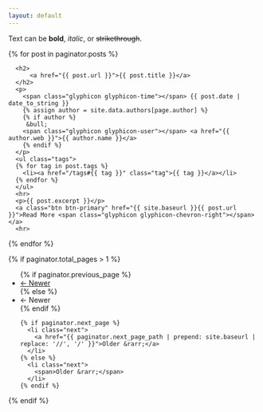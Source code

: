 ```yaml
---
layout: default
---
```


Text can be **bold**, _italic_, or ~~strikethrough~~.

<div class="posts">

  {% for post in paginator.posts %}

      <h2>
          <a href="{{ post.url }}">{{ post.title }}</a>
      </h2>
      <p>
		<span class="glyphicon glyphicon-time"></span> {{ post.date | date_to_string }}
		{% assign author = site.data.authors[page.author] %}
		{% if author %}
		 &bull; 
		<span class="glyphicon glyphicon-user"></span> <a href="{{ author.web }}">{{ author.name }}</a>
		{% endif %}
	  </p>
      <ul class="tags">
      {% for tag in post.tags %}
        <li><a href="/tags#{{ tag }}" class="tag">{{ tag }}</a></li>
      {% endfor %}
      </ul>
      <hr>
      <p>{{ post.excerpt }}</p>
      <a class="btn btn-primary" href="{{ site.baseurl }}{{ post.url }}">Read More <span class="glyphicon glyphicon-chevron-right"></span></a>
      <hr>

  {% endfor %}

  <!-- Pager -->
  {% if paginator.total_pages > 1 %}
  <ul class="pager">
    {% if paginator.previous_page %}
      <li class="previous">
        <a href="{{ paginator.previous_page_path | prepend: site.baseurl | replace: '//', '/' }}">&larr; Newer</a>
      </li>
    {% else %}
      <li class="previous">
        <span>&larr; Newer</span>
      </li>
    {% endif %}


    {% if paginator.next_page %}
      <li class="next">
        <a href="{{ paginator.next_page_path | prepend: site.baseurl | replace: '//', '/' }}">Older &rarr;</a>
      </li>
    {% else %}
      <li class="next">
        <span>Older &rarr;</span>
      </li>
    {% endif %}
  </ul>
  {% endif %}
</div>
